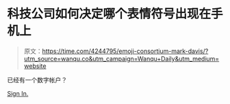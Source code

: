 # 科技公司如何决定哪个表情符号出现在手机上

> 原文：<https://time.com/4244795/emoji-consortium-mark-davis/?utm_source=wanqu.co&utm_campaign=Wanqu+Daily&utm_medium=website>

已经有一个数字帐户？

[Sign In.](/login)